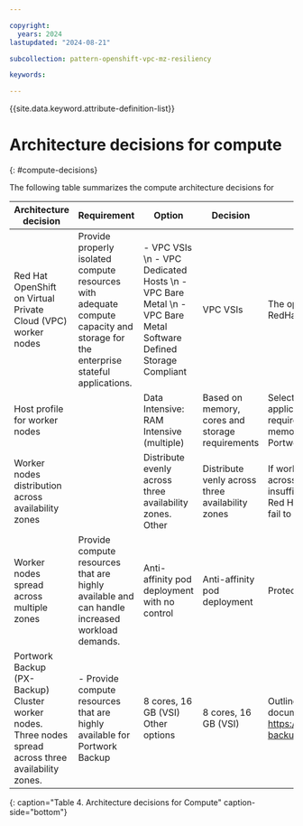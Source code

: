 ```yaml
---

copyright:
  years: 2024
lastupdated: "2024-08-21"

subcollection: pattern-openshift-vpc-mz-resiliency

keywords:

---
```


{{site.data.keyword.attribute-definition-list}}

# Architecture decisions for compute
{: #compute-decisions}

The following table summarizes the compute architecture decisions for

| Architecture decision| Requirement | Option | Decision| Rationale|
|---|---|---|---|---|
|Red Hat OpenShift on Virtual Private Cloud (VPC) worker nodes| Provide properly isolated compute resources with adequate compute capacity and storage for the enterprise stateful applications. | - VPC VSIs  \n - VPC Dedicated Hosts  \n -  VPC Bare Metal  \n - VPC Bare Metal Software Defined Storage Compliant | VPC VSIs | The option that is available for RedHat OpenShift. |
| Host profile for worker nodes|    |Data Intensive: RAM Intensive (multiple) | Based on memory, cores and storage requirements | Select the VSI outlined in the application requirements. A minimum requirement of 8 cores and 8 GB memory is to be reserved for Portworx. |
| Worker nodes distribution across availability zones |  |  Distribute evenly across three availability zones. Other| Distribute venly across three availability zones | If worker nodes are not spread evenly across the zones or capacity is insufficient in one of the zones, the Red Hat OpenShift controller might fail to schedule all requested pods. |
| Worker nodes spread across multiple zones | Provide compute resources that are highly available and can handle increased workload demands. |  Anti-affinity pod deployment with no control | Anti-affinity pod deployment | Protection against zone failure |
| Portwork Backup (PX-Backup) Cluster worker nodes. Three nodes spread across three availability zones. | - Provide compute resources that are highly available for Portwork Backup |  8 cores, 16 GB (VSI) Other options | 8 cores, 16 GB (VSI) | Outlined in the Portworx Backup documentation https://docs.portworx.com/portworx-backup-on-prem {: external} |
{: caption="Table 4. Architecture decisions for Compute" caption-side="bottom"}
